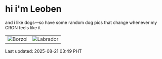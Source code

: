 # hi i'm Leoben

and i like dogs—so have some random dog pics that change whenever my CRON feels like it

|  |  |
|--------|----------|
| ![Borzoi](https://random-dog-vercel.vercel.app/api/random-borzoi?v=1755719371) | ![Labrador](https://random-dog-vercel.vercel.app/api/random-labrador?v=1755719371) |

Last updated: 2025-08-21 03:49 PHT

